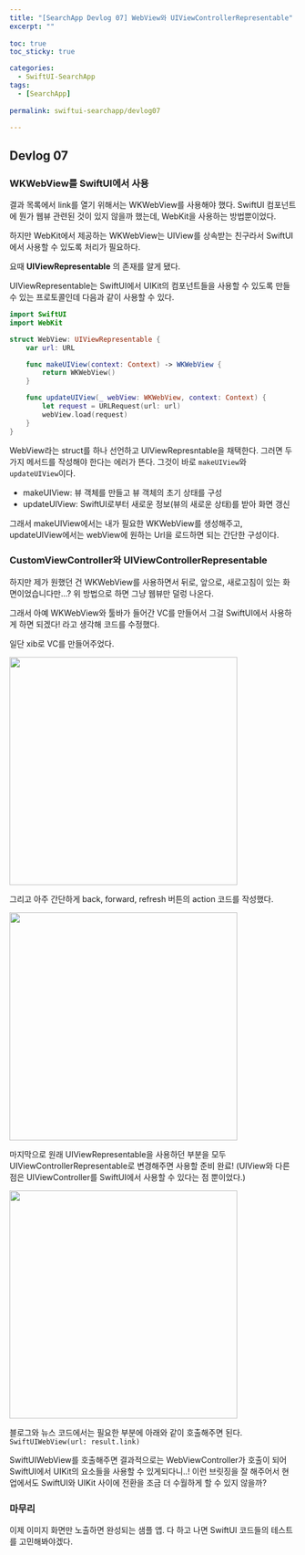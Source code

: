 ```yaml
---
title: "[SearchApp Devlog 07] WebView와 UIViewControllerRepresentable"
excerpt: ""
  
toc: true
toc_sticky: true

categories:
  - SwiftUI-SearchApp
tags:
  - [SearchApp]
  
permalink: swiftui-searchapp/devlog07

---
```


## Devlog 07

### WKWebView를 SwiftUI에서 사용

결과 목록에서 link를 열기 위해서는 WKWebView를 사용해야 했다. SwiftUI 컴포넌트에 뭔가 웹뷰 관련된 것이 있지 않을까 했는데, WebKit을 사용하는 방법뿐이었다.

하지만 WebKit에서 제공하는 WKWebView는 UIView를 상속받는 친구라서 SwiftUI에서 사용할 수 있도록 처리가 필요하다.

요때 **UIViewRepresentable** 의 존재를 알게 됐다.

UIViewRepresentable는 SwiftUI에서 UIKit의 컴포넌트들을 사용할 수 있도록 만들 수 있는 프로토콜인데 다음과 같이 사용할 수 있다.

```swift
import SwiftUI
import WebKit

struct WebView: UIViewRepresentable {
    var url: URL

    func makeUIView(context: Context) -> WKWebView {
        return WKWebView()
    }

    func updateUIView(_ webView: WKWebView, context: Context) {
        let request = URLRequest(url: url)
        webView.load(request)
    }
}
```

WebView라는 struct를 하나 선언하고 UIViewRepresntable을 채택한다. 그러면 두 가지 메서드를 작성해야 한다는 에러가 뜬다.
그것이 바로 `makeUIView`와 `updateUIView`이다.

- makeUIView: 뷰 객체를 만들고 뷰 객체의 초기 상태를 구성
- updateUIView: SwiftUI로부터 새로운 정보(뷰의 새로운 상태)를 받아 화면 갱신

그래서 makeUIView에서는 내가 필요한 WKWebView를 생성해주고, updateUIView에서는 webView에 원하는 Url을 로드하면 되는 간단한 구성이다.

### CustomViewController와 UIViewControllerRepresentable

하지만 제가 원했던 건 WKWebView를 사용하면서 뒤로, 앞으로, 새로고침이 있는 화면이었습니다만...? 위 방법으로 하면 그냥 웹뷰만 덜렁 나온다.

그래서 아예 WKWebView와 툴바가 들어간 VC를 만들어서 그걸 SwiftUI에서 사용하게 하면 되겠다! 라고 생각해 코드를 수정했다.

일단 xib로 VC를 만들어주었다.

<img src="https://user-images.githubusercontent.com/22000470/195614832-73eade2b-9c62-4459-bd9d-5bfbae470ae1.png" width="400">

그리고 아주 간단하게 back, forward, refresh 버튼의 action 코드를 작성했다.

<img src="https://user-images.githubusercontent.com/22000470/195615035-b432edaf-d395-4e0a-a65a-53576566dac6.png" width="400">

마지막으로 원래 UIViewRepresentable을 사용하던 부분을 모두 UIViewControllerRepresentable로 변경해주면 사용할 준비 완료! (UIView와 다른 점은 UIViewController를 SwiftUI에서 사용할 수 있다는 점 뿐이었다.)

<img src="https://user-images.githubusercontent.com/22000470/195615337-ca3532e3-3899-416c-9bdc-c992edbafa37.png" width="400">

블로그와 뉴스 코드에서는 필요한 부분에 아래와 같이 호출해주면 된다.
`SwiftUIWebView(url: result.link)`

SwiftUIWebView를 호출해주면 결과적으로는 WebViewController가 호출이 되어 SwiftUI에서 UIKit의 요소들을 사용할 수 있게되다니..! 이런 브릿징을 잘 해주어서 현업에서도 SwiftUI와 UIKit 사이에 전환을 조금 더 수월하게 할 수 있지 않을까?

### 마무리
이제 이미지 화면만 노출하면 완성되는 샘플 앱. 다 하고 나면 SwiftUI 코드들의 테스트를 고민해봐야겠다.

